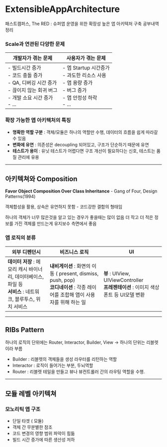 # ExtensibleAppArchitecture
패스트캠퍼스, The RED : 슈퍼앱 운영을 위한 확장성 높은 앱 아키텍처 구축 공부내역 정리

### Scale과 연관된 다양한 문제

| **개발자가 겪는 문제**                                       | 사용자가 겪는 문제                                           |
| ------------------------------------------------------------ | ------------------------------------------------------------ |
| - 빌드시간 증가<br />- 코드 충돌 증가<br />- QA, 디버깅 시간 증가<br />- 끊이지 않는 회귀 버그<br />- 개발 소요 시간 증가<br />- ... | - 엡 Startup 시간증가<br />- 과도한 리소스 사용<br />- 앱 용량 증가<br />- 버그 증가<br />- 앱 안정성 하락<br />- ... |

### 확장 가능한 앱 아키텍처의 특징

- **명확한 역할 구분** : 객체/모듈은 하나의 역할만 수행, 데이터의 흐름을 쉽게 따라갈 수 있음
- **변화에 유연** : 의존성은 decoupling 되어있고, 구조가 단순하기 때문에 유연
- **테스트가 용이** : 유닛 테스트가 어렵다면 구조 개선이 필요하다는 신호, 테스트는 품질 관리에 유용

------

## 아키텍쳐와 Composition

**Favor Object Composition Over Class Inheritance** - Gang of Four, Design Patterns(1994)

객체합성을 활용, 상속은 유연하지 못함 - 코드강한 결합의 형태임

하나의 객체가 너무 많은것을 알고 있는 경우가 좋을때는 많이 없음
더 작고 더 적은 정보를 가진 객체를 만드는게 유지보수 측면에서 좋음

### **앱** **로직의** 분류

| 외부 디펜던시                                                | 비즈니스 로직                                                | UI                                                           |
| ------------------------------------------------------------ | ------------------------------------------------------------ | ------------------------------------------------------------ |
| **데이터 저장** : 메모리 캐시 바이너리, 데이터베이스, 파일 등<br />**서비스** : 네트워크, 블루투스, 위치 서비스 | **내비게이션** : 화면의 이동 ( present, dismiss, push, pop) <br />**코디네이션** : 각종 레이어를 조합해 앱이 사용자를 위해 하는 일 | **뷰** : UIView, UIViewController<br />**프레젠테이션** : 이미지 색상 폰트 등 UI모델 변환 |

------

## RIBs Pattern

 하나의 로직의 단위에는 Router, Interactor, Builder, View → 하나의 단위는 리블렛이라 부름

- Builder : 리블렛의 객체들을 생성 라우터를 리턴하는 역할
- Interactor : 로직이 들어가는 부분, 두뇌역할
- Router : 리블렛 테일을 만들고 뷰나 뷰컨트롤러 간의 라우팅 역할을 수행.

------

## 모듈 레벨 아키텍쳐

### 모노리틱 앱 구조

- 단일 타겟 ( 모듈)
- 객체 간 무분별한 참조
- 코드 변경의 영향 범위 파악이 힘듦
- 빌드 시간 증가에 따른 생산성 저하
